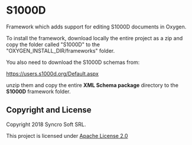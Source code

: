 S1000D
======

Framework which adds support for editing S1000D documents in Oxygen.

To install the framework, download locally the entire project as a zip and copy the folder called "S1000D" to the "OXYGEN_INSTALL_DIR/frameworks" folder.

You also need to download the S1000D schemas from:

https://users.s1000d.org/Default.aspx

unzip them and copy the entire **XML Schema package** directory to the **S1000D** framework folder.

Copyright and License
---------------------
Copyright 2018 Syncro Soft SRL.

This project is licensed under [Apache License 2.0](https://github.com/oxygenxml/dita-ot-css-pdf/blob/master/LICENSE)
